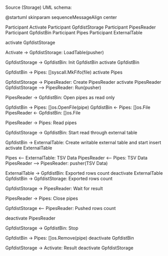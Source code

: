 Source (Storage) UML schema:

@startuml
skinparam sequenceMessageAlign center

Participant Activate
Participant GpfdistStorage
Participant PipesReader
Participant GpfdistBin
Participant Pipes
Participant ExternalTable

activate GpfdistStorage

Activate -> GpfdistStorage: LoadTable(pusher)

GpfdistStorage -> GpfdistBin: Init GpfdistBin
activate GpfdistBin

GpfdistBin -> Pipes: []syscall.MkFifo(file)
activate Pipes

GpfdistStorage -> PipesReader: Create PipesReader
activate PipesReader
GpfdistStorage --> PipesReader: Run(pusher)

PipesReader -> GpfdistBin: Open pipes as read only

GpfdistBin -> Pipes: []os.OpenFile(pipe)
GpfdistBin <- Pipes: []os.File
PipesReader <- GpfdistBin: []os.File

PipesReader -> Pipes: Read pipes

GpfdistStorage -> GpfdistBin: Start read through external table

GpfdistBin -> ExternalTable: Create writable external table and start insert
activate ExternalTable

Pipes <-- ExternalTable: TSV Data
PipesReader <-- Pipes: TSV Data
PipesReader --> PipesReader: pusher(TSV Data)

ExternalTable -> GpfdistBin: Exported rows count
deactivate ExternalTable
GpfdistBin -> GpfdistStorage: Exported rows count

GpfdistStorage -> PipesReader: Wait for result

PipesReader -> Pipes: Close pipes

GpfdistStorage <-- PipesReader: Pushed rows count

deactivate PipesReader

GpfdistStorage -> GpfdistBin: Stop

GpfdistBin -> Pipes: []os.Remove(pipe)
deactivate GpfdistBin

GpfdistStorage -> Activate: Result
deactivate GpfdistStorage
